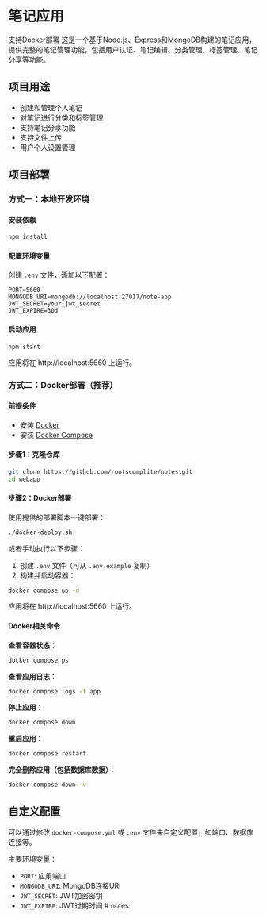 # 笔记应用

支持Docker部署
这是一个基于Node.js、Express和MongoDB构建的笔记应用，提供完整的笔记管理功能，包括用户认证、笔记编辑、分类管理、标签管理、笔记分享等功能。

## 项目用途

- 创建和管理个人笔记
- 对笔记进行分类和标签管理
- 支持笔记分享功能
- 支持文件上传
- 用户个人设置管理

## 项目部署

### 方式一：本地开发环境

#### 安装依赖

```bash
npm install
```

#### 配置环境变量

创建 `.env` 文件，添加以下配置：

```
PORT=5660
MONGODB_URI=mongodb://localhost:27017/note-app
JWT_SECRET=your_jwt_secret
JWT_EXPIRE=30d
```

#### 启动应用

```bash
npm start
```

应用将在 http://localhost:5660 上运行。

### 方式二：Docker部署（推荐）

#### 前提条件

- 安装 [Docker](https://docs.docker.com/get-docker/)
- 安装 [Docker Compose](https://docs.docker.com/compose/install/)

#### 步骤1：克隆仓库

```bash
git clone https://github.com/rootscomplite/notes.git
cd webapp
```

#### 步骤2：Docker部署

使用提供的部署脚本一键部署：

```bash
./docker-deploy.sh
```

或者手动执行以下步骤：

1. 创建 `.env` 文件（可从 `.env.example` 复制）
2. 构建并启动容器：

```bash
docker compose up -d
```

应用将在 http://localhost:5660 上运行。

#### Docker相关命令

**查看容器状态**：
```bash
docker compose ps
```

**查看应用日志**：
```bash
docker compose logs -f app
```

**停止应用**：
```bash
docker compose down
```

**重启应用**：
```bash
docker compose restart
```

**完全删除应用（包括数据库数据）**：
```bash
docker compose down -v
```

## 自定义配置

可以通过修改 `docker-compose.yml` 或 `.env` 文件来自定义配置，如端口、数据库连接等。

主要环境变量：

- `PORT`: 应用端口
- `MONGODB_URI`: MongoDB连接URI
- `JWT_SECRET`: JWT加密密钥
- `JWT_EXPIRE`: JWT过期时间 # notes
